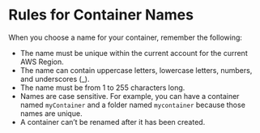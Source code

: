 # Rules for Container Names<a name="containers-rules-for-names"></a>

When you choose a name for your container, remember the following:
+ The name must be unique within the current account for the current AWS Region\.
+ The name can contain uppercase letters, lowercase letters, numbers, and underscores \(\_\)\.
+ The name must be from 1 to 255 characters long\.
+ Names are case sensitive\. For example, you can have a container named `myContainer` and a folder named `mycontainer` because those names are unique\.
+ A container can’t be renamed after it has been created\.